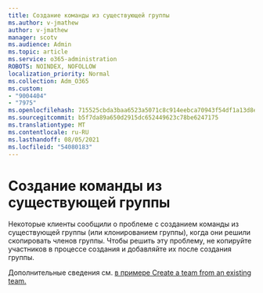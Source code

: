 ```yaml
---
title: Создание команды из существующей группы
ms.author: v-jmathew
author: v-jmathew
manager: scotv
ms.audience: Admin
ms.topic: article
ms.service: o365-administration
ROBOTS: NOINDEX, NOFOLLOW
localization_priority: Normal
ms.collection: Adm_O365
ms.custom:
- "9004404"
- "7975"
ms.openlocfilehash: 715525cbda3baa6523a5071c8c914eebca70943f54df1a13d8e77f5298d450e8
ms.sourcegitcommit: b5f7da89a650d2915dc652449623c78be6247175
ms.translationtype: MT
ms.contentlocale: ru-RU
ms.lasthandoff: 08/05/2021
ms.locfileid: "54080183"
---
```

# <a name="creating-a-team-from-an-existing-team"></a>Создание команды из существующей группы

Некоторые клиенты сообщили о проблеме с созданием команды из существующей группы (или клонированием группы), когда они решили скопировать членов группы. Чтобы решить эту проблему, не копируйте участников в процессе создания и добавляйте их после создания группы.

Дополнительные сведения см. [в примере Create a team from an existing team.](https://support.microsoft.com/office/create-a-team-from-an-existing-team-f41a759b-3101-4af6-93bd-6aba0e5d7635)
